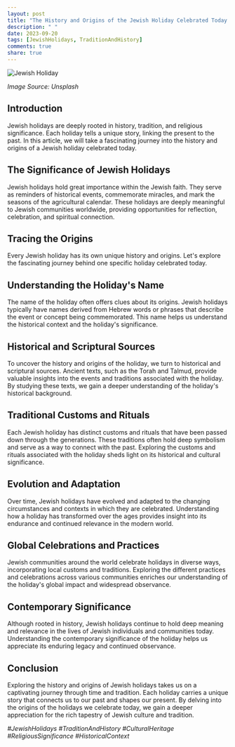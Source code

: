 ```yaml
---
layout: post
title: "The History and Origins of the Jewish Holiday Celebrated Today: A Fascinating Journey"
description: " "
date: 2023-09-20
tags: [JewishHolidays, TraditionAndHistory]
comments: true
share: true
---
```


![Jewish Holiday](https://source.unsplash.com/1600x900/?Jewish-Holiday)

*Image Source: Unsplash*

## Introduction
Jewish holidays are deeply rooted in history, tradition, and religious significance. Each holiday tells a unique story, linking the present to the past. In this article, we will take a fascinating journey into the history and origins of a Jewish holiday celebrated today.

## The Significance of Jewish Holidays
Jewish holidays hold great importance within the Jewish faith. They serve as reminders of historical events, commemorate miracles, and mark the seasons of the agricultural calendar. These holidays are deeply meaningful to Jewish communities worldwide, providing opportunities for reflection, celebration, and spiritual connection.

## Tracing the Origins
Every Jewish holiday has its own unique history and origins. Let's explore the fascinating journey behind one specific holiday celebrated today.

## Understanding the Holiday's Name
The name of the holiday often offers clues about its origins. Jewish holidays typically have names derived from Hebrew words or phrases that describe the event or concept being commemorated. This name helps us understand the historical context and the holiday's significance.

## Historical and Scriptural Sources
To uncover the history and origins of the holiday, we turn to historical and scriptural sources. Ancient texts, such as the Torah and Talmud, provide valuable insights into the events and traditions associated with the holiday. By studying these texts, we gain a deeper understanding of the holiday's historical background.

## Traditional Customs and Rituals
Each Jewish holiday has distinct customs and rituals that have been passed down through the generations. These traditions often hold deep symbolism and serve as a way to connect with the past. Exploring the customs and rituals associated with the holiday sheds light on its historical and cultural significance.

## Evolution and Adaptation
Over time, Jewish holidays have evolved and adapted to the changing circumstances and contexts in which they are celebrated. Understanding how a holiday has transformed over the ages provides insight into its endurance and continued relevance in the modern world.

## Global Celebrations and Practices
Jewish communities around the world celebrate holidays in diverse ways, incorporating local customs and traditions. Exploring the different practices and celebrations across various communities enriches our understanding of the holiday's global impact and widespread observance.

## Contemporary Significance
Although rooted in history, Jewish holidays continue to hold deep meaning and relevance in the lives of Jewish individuals and communities today. Understanding the contemporary significance of the holiday helps us appreciate its enduring legacy and continued observance.

## Conclusion
Exploring the history and origins of Jewish holidays takes us on a captivating journey through time and tradition. Each holiday carries a unique story that connects us to our past and shapes our present. By delving into the origins of the holidays we celebrate today, we gain a deeper appreciation for the rich tapestry of Jewish culture and tradition.

*#JewishHolidays #TraditionAndHistory #CulturalHeritage #ReligiousSignificance #HistoricalContext*
